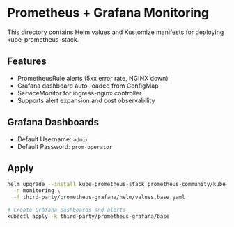 # Prometheus + Grafana Monitoring

This directory contains Helm values and Kustomize manifests for deploying kube-prometheus-stack.

## Features

- PrometheusRule alerts (5xx error rate, NGINX down)
- Grafana dashboard auto-loaded from ConfigMap
- ServiceMonitor for ingress-nginx controller
- Supports alert expansion and cost observability

## Grafana Dashboards
- Default Username: `admin`
- Default Password: `prom-operator`

## Apply

```bash
helm upgrade --install kube-prometheus-stack prometheus-community/kube-prometheus-stack \
  -n monitoring \
  -f third-party/prometheus-grafana/helm/values.base.yaml

# Create Grafana dashboards and alerts
kubectl apply -k third-party/prometheus-grafana/base
```
